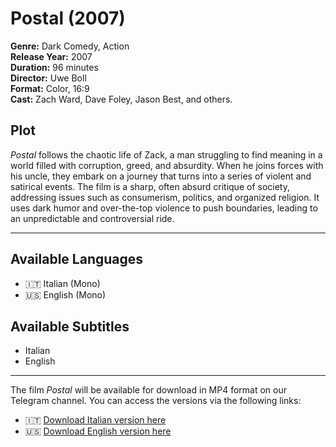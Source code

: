# Postal (2007)

**Genre:** Dark Comedy, Action  
**Release Year:** 2007  
**Duration:** 96 minutes  
**Director:** Uwe Boll  
**Format:** Color, 16:9  
**Cast:** Zach Ward, Dave Foley, Jason Best, and others.

## Plot

*Postal* follows the chaotic life of Zack, a man struggling to find meaning in a world filled with corruption, greed, and absurdity. When he joins forces with his uncle, they embark on a journey that turns into a series of violent and satirical events. The film is a sharp, often absurd critique of society, addressing issues such as consumerism, politics, and organized religion. It uses dark humor and over-the-top violence to push boundaries, leading to an unpredictable and controversial ride.

---

## Available Languages
- 🇮🇹 Italian (Mono)
- 🇺🇸 English (Mono)

## Available Subtitles
- Italian
- English

---

The film *Postal* will be available for download in MP4 format on our Telegram channel. You can access the versions via the following links:

- 🇮🇹 [Download Italian version here](insert-telegram-link-here)
- 🇺🇸 [Download English version here](insert-telegram-link-here)
